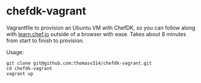 # chefdk-vagrant
Vagrantfile to provision an Ubuntu VM with ChefDK, so you can follow along with [learn.chef.io](http://learn.chef.io) outside of a browser with ease. Takes about 8 minutes from start to finish to provision.

Usage:
```
git clone git@github.com:thomasv314/chefdk-vagrant.git
cd chefdk-vagrant
vagrant up
```
